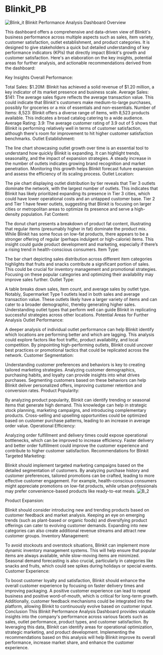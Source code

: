 # Blinkit_PB


![Blink_it](https://github.com/user-attachments/assets/c59beee4-117a-4a98-9425-0f1f569afabf)
Blinkit Performance Analysis Dashboard Overview

This dashboard offers a comprehensive and data-driven view of Blinkit's business performance across multiple aspects such as sales, item variety, customer satisfaction, outlet establishment, and product categories. It is designed to give stakeholders a quick but detailed understanding of key performance indicators (KPIs) that directly impact Blinkit's growth and customer satisfaction. Here's an elaboration on the key insights, potential areas for further analysis, and actionable recommendations derived from the dashboard:

Key Insights
Overall Performance:

Total Sales: $1.20M: Blinkit has achieved a solid revenue of $1.20 million, a key indicator of its market presence and business scale.
Average Sales: $141: The average sales figure reflects the average transaction value. This could indicate that Blinkit's customers make medium-to-large purchases, possibly for groceries or a mix of essentials and non-essentials.
Number of Items: 8,523: Blinkit offers a diverse range of items, with 8,523 products available. This indicates a broad catalog catering to a wide audience.
Average Rating: 3.9: The average customer rating of 3.9 out of 5 shows that Blinkit is performing relatively well in terms of customer satisfaction, although there's room for improvement to hit higher customer satisfaction benchmarks.
Outlet Establishment:

The line chart showcasing outlet growth over time is an essential tool to understand how quickly Blinkit is expanding. It can highlight trends, seasonality, and the impact of expansion strategies.
A steady increase in the number of outlets indicates growing brand recognition and market penetration. Monitoring this growth helps Blinkit forecast future expansion and assess the efficiency of its scaling process.
Outlet Location:

The pie chart displaying outlet distribution by tier reveals that Tier 3 outlets dominate the network, with the largest number of outlets. This indicates that Blinkit has likely prioritized expanding its presence in Tier 3 cities, which could have lower operational costs and an untapped customer base.
Tier 2 and Tier 1 have fewer outlets, suggesting that Blinkit is focusing on larger cities or metropolitan areas to optimize its presence and serve a high-density population.
Fat Content:

The donut chart presents a breakdown of product fat content, illustrating that regular items (presumably higher in fat) dominate the product mix. While Blinkit has some focus on low-fat products, there appears to be a stronger offering of regular (perhaps indulgent or high-calorie) items.
This insight could guide product development and marketing, especially if there’s a rising trend in health-conscious consumers.
Item Type:

The bar chart depicting sales distribution across different item categories highlights that fruits and snacks contribute a significant portion of sales. This could be crucial for inventory management and promotional strategies.
Focusing on these popular categories and optimizing their availability may improve sales further.
Outlet Type:

A table breaks down sales, item count, and average sales by outlet type. Notably, Supermarket Type 1 outlets lead in both sales and average transaction value. These outlets likely have a larger variety of items and can cater to a broader demographic, thereby generating higher sales.
Understanding outlet types that perform well can guide Blinkit in replicating successful strategies across other locations.
Potential Areas for Further Analysis
Outlet Performance:

A deeper analysis of individual outlet performance can help Blinkit identify which locations are performing better and which are lagging. This analysis could explore factors like foot traffic, product availability, and local competition.
By pinpointing high-performing outlets, Blinkit could uncover best practices or promotional tactics that could be replicated across the network.
Customer Segmentation:

Understanding customer preferences and behaviors is key to creating tailored marketing strategies. Analyzing customer demographics, purchasing habits, and loyalty can provide insights into what drives purchases.
Segmenting customers based on these behaviors can help Blinkit deliver personalized offers, improving customer retention and conversion rates.
Product Popularity:

By analyzing product popularity, Blinkit can identify trending or seasonal items that generate high demand. This knowledge can help in strategic stock planning, marketing campaigns, and introducing complementary products.
Cross-selling and upselling opportunities could be optimized based on customer purchase patterns, leading to an increase in average order value.
Operational Efficiency:

Analyzing order fulfillment and delivery times could expose operational bottlenecks, which can be improved to increase efficiency. Faster delivery and better order fulfillment could improve the customer experience and contribute to higher customer satisfaction.
Recommendations for Blinkit
Targeted Marketing:

Blinkit should implement targeted marketing campaigns based on the detailed segmentation of customers. By analyzing purchase history and customer preferences, tailored promotions can be crafted, leading to more effective customer engagement.
For example, health-conscious consumers might appreciate promotions on low-fat products, while urban professionals may prefer convenience-based products like ready-to-eat meals.
![B_2](https://github.com/user-attachments/assets/b99ded36-cd54-472a-a683-d9c5a519f1c6)

Product Expansion:

Blinkit should consider introducing new and trending products based on customer feedback and market analysis. Keeping an eye on emerging trends (such as plant-based or organic foods) and diversifying product offerings can cater to evolving customer demands.
Expanding into new categories can also create additional revenue streams and attract new customer groups.
Inventory Management:

To avoid stockouts and overstock situations, Blinkit can implement more dynamic inventory management systems. This will help ensure that popular items are always available, while slow-moving items are minimized.
Seasonal demand forecasting is also crucial, particularly in categories like snacks and fruits, which could see spikes during holidays or special events.
Customer Experience:

To boost customer loyalty and satisfaction, Blinkit should enhance the overall customer experience by focusing on faster delivery times and improving packaging. A positive customer experience can lead to repeat business and positive word-of-mouth, which is critical for long-term growth.
Additionally, customer feedback mechanisms could be integrated into the platform, allowing Blinkit to continuously evolve based on customer input.
Conclusion
This Blinkit Performance Analysis Dashboard provides valuable insights into the company's performance across various facets such as sales, outlet performance, product types, and customer satisfaction. By leveraging this data, Blinkit can identify areas for operational optimization, strategic marketing, and product development. Implementing the recommendations based on this analysis will help Blinkit improve its overall performance, increase market share, and enhance the customer experience.
